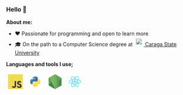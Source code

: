 ### Hello 👋

**About me:**

-  ❤️ Passionate for programming and open to learn more
-  🎓 On the path to a Computer Science degree at [<image src="assets/csu.png" style="height: 35px; padding: 5px" /> Caraga State University](https://maps.app.goo.gl/5tfByC7Zv5Ja4TpG8)

**Languages and tools I use;**

<span>
	<img title="JavaScript" height="40" style="padding: 5px;" src="assets/javascript.png" />
	<img title="Python" height="40" style="padding: 5px;" src="assets/python.png" />
	<img title="Node.js" height="40" style="padding: 5px;" src="assets//nodejs.png" />
	<img title="React.js" height="40" style="padding: 5px;" src="assets//react.png" />
</span>
